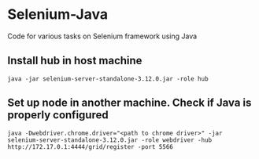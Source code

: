 # Selenium-Java
Code for various tasks on Selenium framework using Java

## Install hub in host machine 
```
java -jar selenium-server-standalone-3.12.0.jar -role hub
```

## Set up node in another machine. Check if Java is properly configured
``` 
java -Dwebdriver.chrome.driver="<path to chrome driver>" -jar selenium-server-standalone-3.12.0.jar -role webdriver -hub http://172.17.0.1:4444/grid/register -port 5566
```
